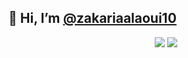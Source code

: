   ## 👋  Hi, I’m  <a href="https://www.instagram.com/zakarialaoui10/">@zakariaalaoui10</a>    
 <p align="center"><img src="https://github-readme-stats.vercel.app/api/top-langs/?username=zakarialaoui10&theme=tokyonight"/>
 <img src="https://github-readme-stats.vercel.app/api?username=zakarialaoui10&hide=contribs,prs&theme=tokyonight"/>  
   
 
  
  
  
  
  
  
</p>
